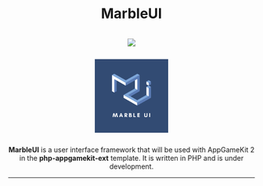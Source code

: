<h1 align="center">MarbleUI</h1>
<h2 align="center">

<img src="https://img.shields.io/badge/made%20by-FibonacciFox-blue.svg" >

<!--lint disable no-literal-urls-->
<p align="center">
  <a href="https://github.com/FibonacciFox/jphp-appgamekit-ext">
    <img
      alt="Marble UI"
      src="./doc/images/MarbleUI.png"
      width="150"
    />
  </a>
</p>

</h2>

<p align="center">
<b>MarbleUI</b> is a user interface framework that will be used with AppGameKit 2  
in the <b>php-appgamekit-ext</b> template. 
It is written in PHP and is under development.
</p>


---
